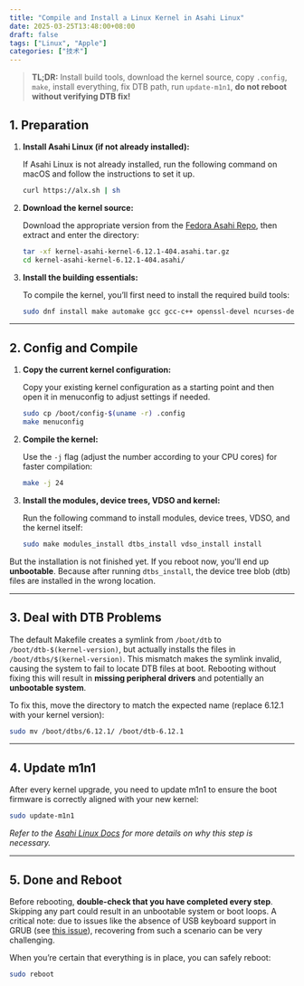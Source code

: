 ```yaml
---
title: "Compile and Install a Linux Kernel in Asahi Linux"
date: 2025-03-25T13:48:00+08:00
draft: false
tags: ["Linux", "Apple"]
categories: ["技术"]
---
```


> **TL;DR:** Install build tools, download the kernel source, copy `.config`, `make`, install everything, fix DTB path, run `update-m1n1`, **do not reboot without verifying DTB fix!**


## 1. Preparation

1. **Install Asahi Linux (if not already installed):**

    If Asahi Linux is not already installed, run the following command on macOS and follow the instructions to set it up.

    ```bash
    curl https://alx.sh | sh
    ```

2. **Download the kernel source:**

    Download the appropriate version from the [Fedora Asahi Repo](https://gitlab.com/fedora-asahi/kernel-asahi), then extract and enter the directory:

    ```bash
    tar -xf kernel-asahi-kernel-6.12.1-404.asahi.tar.gz
    cd kernel-asahi-kernel-6.12.1-404.asahi/
    ```

3. **Install the building essentials:**

    To compile the kernel, you’ll first need to install the required build tools:

    ```bash
    sudo dnf install make automake gcc gcc-c++ openssl-devel ncurses-devel flex bison
    ```

---

## 2. Config and Compile

1. **Copy the current kernel configuration:**

    Copy your existing kernel configuration as a starting point and then open it in menuconfig to adjust settings if needed.

    ```bash
    sudo cp /boot/config-$(uname -r) .config
    make menuconfig
    ```

2. **Compile the kernel:**

    Use the `-j` flag (adjust the number according to your CPU cores) for faster compilation:

    ```bash
    make -j 24
    ```

3. **Install the modules, device trees, VDSO and kernel:**

    Run the following command to install modules, device trees, VDSO, and the kernel itself:

    ```bash
    sudo make modules_install dtbs_install vdso_install install
    ```

But the installation is not finished yet. If you reboot now, you'll end up **unbootable**. Because after running `dtbs_install`, the device tree blob (dtb) files are installed in the wrong location.

---

## 3. Deal with DTB Problems

The default Makefile creates a symlink from `/boot/dtb` to `/boot/dtb-$(kernel-version)`, but actually installs the files in `/boot/dtbs/$(kernel-version)`. This mismatch makes the symlink invalid, causing the system to fail to locate DTB files at boot. Rebooting without fixing this will result in **missing peripheral drivers** and potentially an **unbootable system**.

To fix this, move the directory to match the expected name (replace 6.12.1 with your kernel version):

```bash
sudo mv /boot/dtbs/6.12.1/ /boot/dtb-6.12.1
```

---

## 4. Update m1n1

After every kernel upgrade, you need to update m1n1 to ensure the boot firmware is correctly aligned with your new kernel:

```bash
sudo update-m1n1
```

*Refer to the [Asahi Linux Docs](https://asahilinux.org/docs/alt/installing-gentoo/#updating-u-boot-and-m1n1) for more details on why this step is necessary.*

---

## 5. Done and Reboot

Before rebooting, **double-check that you have completed every step**. Skipping any part could result in an unbootable system or boot loops. A critical note: due to issues like the absence of USB keyboard support in GRUB (see [this issue](https://github.com/leifliddy/asahi-fedora-builder/issues/3)), recovering from such a scenario can be very challenging.

When you’re certain that everything is in place, you can safely reboot:

```bash
sudo reboot
```